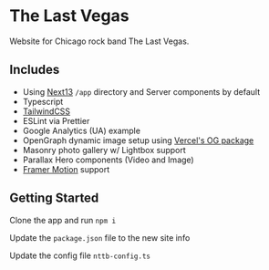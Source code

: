 # The Last Vegas

Website for Chicago rock band The Last Vegas.

## Includes

- Using [Next13](https://nextjs.org/) `/app` directory and Server components by default
- Typescript
- [TailwindCSS](https://tailwindcss.com/)
- ESLint via Prettier
- Google Analytics (UA) example
- OpenGraph dynamic image setup using [Vercel's OG package](https://vercel.com/docs/concepts/functions/edge-functions/og-image-generation)
- Masonry photo gallery w/ Lightbox support
- Parallax Hero components (Video and Image)
- [Framer Motion](https://www.framer.com/motion/) support

## Getting Started

Clone the app and run `npm i`

Update the `package.json` file to the new site info

Update the config file `nttb-config.ts`
